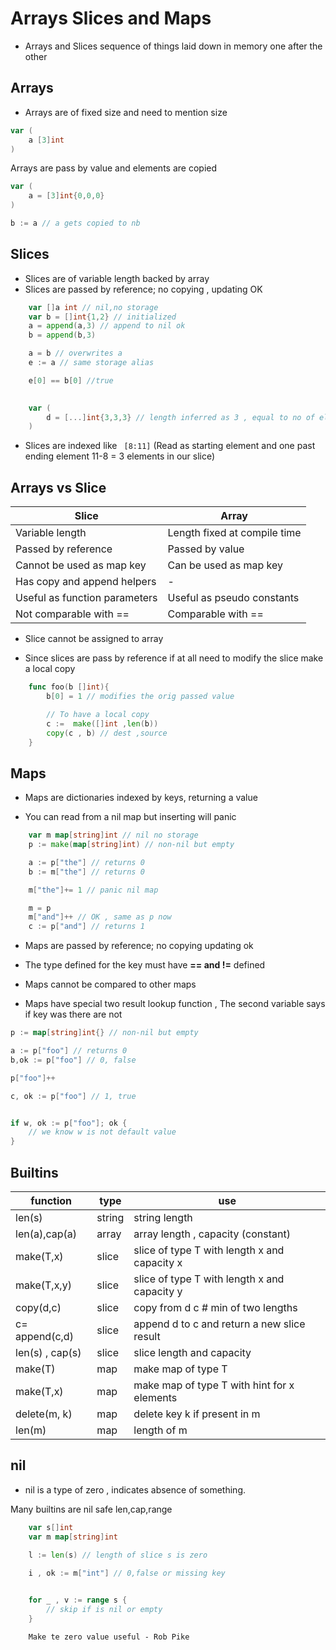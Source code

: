# Arrays Slices and Maps


- Arrays and Slices sequence of things laid down in memory one after the other


## Arrays
- Arrays are of fixed size and need to mention size

```go
var (
    a [3]int
)
```

Arrays are pass by value and elements are copied

```go
var (
    a = [3]int{0,0,0}
)

b := a // a gets copied to nb
```

## Slices

- Slices are of variable length backed by array
- Slices are passed by reference; no copying , updating OK

```go
    var []a int // nil,no storage
    var b = []int{1,2} // initialized
    a = append(a,3) // append to nil ok
    b = append(b,3)

    a = b // overwrites a
    e := a // same storage alias

    e[0] == b[0] //true
    

    var (
        d = [...]int{3,3,3} // length inferred as 3 , equal to no of elements present in the array
    )
```

- Slices are indexed like ``` [8:11]```
(Read as starting element and one past ending element 11-8 = 3 elements in our slice)


## Arrays vs Slice

| Slice | Array |
| -------- | ------- |
|  Variable length   | Length fixed at compile time
| Passed by reference | Passed by value     |
| Cannot be used as map key    | Can be used as map key|
| Has copy and append helpers | - |
| Useful as function parameters| Useful as pseudo constants
| Not comparable with == | Comparable with ==

- Slice cannot be assigned to array

- Since slices are pass by reference if at all need to modify the slice make a local copy

```go
    func foo(b []int){
        b[0] = 1 // modifies the orig passed value

        // To have a local copy
        c :=  make([]int ,len(b))
        copy(c , b) // dest ,source
    }
```

## Maps

- Maps are dictionaries indexed by keys, returning a value

- You can read from a nil map but inserting will panic

```go
    var m map[string]int // nil no storage
    p := make(map[string]int) // non-nil but empty

    a := p["the"] // returns 0
    b := m["the"] // returns 0

    m["the"]+= 1 // panic nil map

    m = p
    m["and"]++ // OK , same as p now
    c := p["and"] // returns 1
```
- Maps are passed by reference; no copying updating ok

- The type defined for the key must have **== and !=** defined 

- Maps cannot be compared to other maps

- Maps have special two result lookup function , The second variable says if key was there are not

```go
p := map[string]int{} // non-nil but empty

a := p["foo"] // returns 0
b,ok := p["foo"] // 0, false

p["foo"]++

c, ok := p["foo"] // 1, true


if w, ok := p["foo"]; ok {
    // we know w is not default value
}
```

## Builtins

| function | type | use |
| -------- | ------- |----|
|len(s)| string| string length|
| len(a),cap(a)| array | array length , capacity (constant)
| make(T,x) | slice | slice of type T with length x and capacity x
| make(T,x,y)| slice| slice of type T with length x and capacity y
| copy(d,c)| slice| copy from d c # min of two lengths
| c= append(c,d)| slice | append d to c and return a new slice result
len(s) , cap(s) | slice | slice length and capacity
|make(T) | map | make map of type T
| make(T,x)| map | make map of type T with hint for x elements
| delete(m, k)| map| delete key k if present in m
| len(m)|map| length of m

## nil

- nil is a type of zero , indicates absence of something.

Many builtins are nil safe len,cap,range

```go
    var s[]int
    var m map[string]int
    
    l := len(s) // length of slice s is zero

    i , ok := m["int"] // 0,false or missing key


    for _ , v := range s {
        // skip if is nil or empty
    }

```

```
    Make te zero value useful - Rob Pike
```

